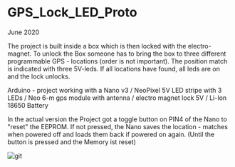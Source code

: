 # GPS_Lock_LED_Proto
June 2020

The project is built inside a box which is then locked with the electro-magnet. To unlock the Box someone has to bring the box to three different programmable 
GPS - locations (order is not important). The position match is indicated with three 5V-leds. If all locations have found, all leds are on and the lock unlocks. 

Arduino - project working with a Nano v3 / NeoPixel 5V LED stripe with 3 LEDs / Neo 6-m gps module with antenna / electro magnet lock 5V / Li-Ion 18650 Battery

In the actual version the Project got a toggle button on PIN4 of the Nano to "reset" the EEPROM.
If not pressed, the Nano saves the location - matches when powered off and loads them back if powered on again. (Until the button is pressed and the Memory ist reset)

![git](https://user-images.githubusercontent.com/30718441/86538333-b7509d00-bef5-11ea-8610-ebcd58db8f13.PNG)

